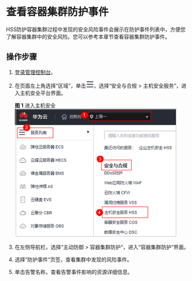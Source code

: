 # 查看容器集群防护事件<a name="hss_01_0540"></a>

HSS防护容器集群过程中发现的安全风险事件会展示在防护事件列表中，方便您了解容器集群中的安全风险。您可以参考本章节查看容器集群防护事件。

## 操作步骤<a name="section17408145172618"></a>

1.  [登录管理控制台](https://console.huaweicloud.com/?locale=zh-cn)。
2.  在页面左上角选择“区域“，单击![](figures/zh-cn_image_0000001517317834.png)，选择“安全与合规 \> 主机安全服务”，进入主机安全平台界面。

    **图 1**  进入主机安全<a name="hss_01_0234_fig1855613765114"></a>  
    ![](figures/进入主机安全.png "进入主机安全")

1.  在左侧导航栏，选择“主动防御  \>  容器集群防护“，进入“容器集群防护“界面。

1.  选择“防护事件“页签，查看集群中发现的风险事件。
2.  单击告警名称，查看告警事件影响的资源详细信息。


